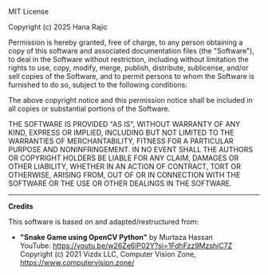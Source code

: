 MIT License    
  
Copyright (c) 2025 Hana Rajic  
  
Permission is hereby granted, free of charge, to any person obtaining a copy
of this software and associated documentation files (the "Software"), to deal
in the Software without restriction, including without limitation the rights
to use, copy, modify, merge, publish, distribute, sublicense, and/or sell
copies of the Software, and to permit persons to whom the Software is
furnished to do so, subject to the following conditions:

The above copyright notice and this permission notice shall be included in all
copies or substantial portions of the Software.

THE SOFTWARE IS PROVIDED "AS IS", WITHOUT WARRANTY OF ANY KIND, EXPRESS OR
IMPLIED, INCLUDING BUT NOT LIMITED TO THE WARRANTIES OF MERCHANTABILITY,
FITNESS FOR A PARTICULAR PURPOSE AND NONINFRINGEMENT. IN NO EVENT SHALL THE
AUTHORS OR COPYRIGHT HOLDERS BE LIABLE FOR ANY CLAIM, DAMAGES OR OTHER
LIABILITY, WHETHER IN AN ACTION OF CONTRACT, TORT OR OTHERWISE, ARISING FROM,
OUT OF OR IN CONNECTION WITH THE SOFTWARE OR THE USE OR OTHER DEALINGS IN THE
SOFTWARE.

-----------------------------
    
**Credits**
   
This software is based on and adapted/restructured from:     
- **"Snake Game using OpenCV Python"** by Murtaza Hassan    
  YouTube: https://youtu.be/w26Ze6lP02Y?si=1FdhFzz9MzshiC7Z    
  Copyright (c) 2021 Vizdx LLC, Computer Vision Zone, https://www.computervision.zone/
